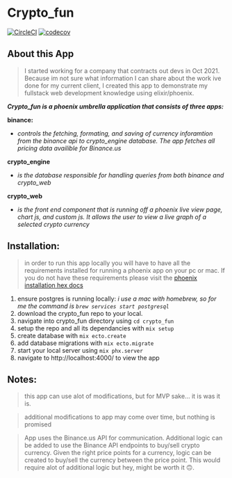 # Crypto_fun 

[![CircleCI](https://circleci.com/gh/rlawrence9/crypto_fun/tree/main.svg?style=svg)](https://circleci.com/gh/rlawrence9/crypto_fun/tree/main)
[![codecov](https://codecov.io/gh/rlawrence9/crypto_fun/branch/main/graph/badge.svg?token=hZJnEHI7AS)](https://codecov.io/gh/rlawrence9/crypto_fun)

## About this App
> I started working for a company that contracts out devs in Oct 2021.  Because im not sure what information I can share about the work ive done for my current client, I created this app to demonstrate my fullstack web development knowledge using elixir/phoenix.

_**Crypto_fun is a phoenix umbrella application that consists of three apps:**_

**binance:**
- _controls the fetching, formating, and saving of currency inforamtion from the binance api to crypto_engine database. The app fetches all pricing data availible for Binance.us_

**crypto_engine**
- _is the database responsible for handling queries from both binance and crypto_web_

**crypto_web**
- _is the front end component that is running off a phoenix live view page, chart js, and custom js.  It allows the user to view a live graph of a selected crypto currency_


## Installation:
> in order to run this app locally you will have to have all the requirements installed for running a phoenix app on your pc or mac.  If you do not have these requirements please visit the [phoenix installation hex docs](https://hexdocs.pm/phoenix/installation.html)

1) ensure postgres is running locally: _i use a mac with homebrew, so for me the command is `brew services start postgresql`_
2) download the crypto_fun repo to your local. 
3) navigate into crypto_fun directory using `cd crypto_fun`
4) setup the repo and all its dependancies with `mix setup`
5) create database with `mix ecto.create`
6) add database migrations with `mix ecto.migrate`
7) start your local server using `mix phx.server`
8) navigate to http://localhost:4000/ to view the app


## Notes:

> this app can use alot of modifications, but for MVP sake... it is was it is.

> additional modifications to app may come over time, but nothing is promised

> App uses the Binance.us API for communication.  Additional logic can be added to use the Binance API endpoints to buy/sell crypto currency.  Given the right price points for a currency, logic can be created to buy/sell the currency between the price point.  This would require alot of additional logic but hey, might be worth it 🙃.


